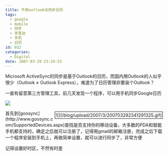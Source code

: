 ```yaml
---
title: 不用outlook也同步日历
tags:
  - google
  - mobile
  - 同步
  - 多普达
  - 手机
  - 日历
id: 932
categories:
  - Digital
date: 2007-03-29 23:24:53
---
```


Microsoft ActiveSync的同步是基于Outlook的日历，而国内用Outlook的人似乎很少（Outlook &ne; Outlook Express），难道为了日历管理非要装个Outlook？

一直有留意第三方管理工具，前几天发现一个程序，可以用手机同步Google日历

![](http://www.goosync.com/images/GooglePhone.jpg)

<div style="border: 1px solid rgb(0, 0, 0); margin: 5px; padding: 2px; float: right;">![](/blog/upload/2007/3/200703292341291325.gif)</div>首先到[goosync](http://www.goosync.com/SupportedDevices.aspx)查找是否支持你的移动设备，大多数的PDA和智能手机都支持的，确定之后就可以注册了，记得用gmail的邮箱注册，完成之后下载一个程序安装到手机上，再做简单设置，就可以进行同步了，非常方便

记得设置好时区，不然有时差

&nbsp;